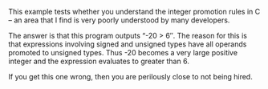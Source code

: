 This example tests whether you understand the integer promotion
rules in C – an area that I find is very poorly understood by many
developers.

The answer is that this program outputs “-20 > 6″. The
reason for this is that expressions involving signed and unsigned
types have all operands promoted to unsigned types. Thus -20 becomes
a very large positive integer and the expression evaluates to greater
than 6. 

If you get this one wrong, then you are perilously close to not
being hired.
